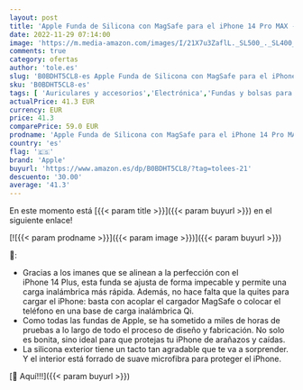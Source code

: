 ```yaml
---
layout: post
title: 'Apple Funda de Silicona con MagSafe para el iPhone 14 Pro MAX - Azul tempestad '
date: 2022-11-29 07:14:00
image: 'https://m.media-amazon.com/images/I/21X7u3ZaflL._SL500_._SL400_.jpg'
comments: true
category: ofertas
author: 'tole.es'
slug: 'B0BDHT5CL8-es Apple Funda de Silicona con MagSafe para el iPhone 14 Pro...'
sku: 'B0BDHT5CL8-es'
tags: [ 'Auriculares y accesorios','Electrónica','Fundas y bolsas para auriculares','apple','iphone','🇪🇸', ]
actualPrice: 41.3 EUR
currency: EUR
price: 41.3
comparePrice: 59.0 EUR
prodname: 'Apple Funda de Silicona con MagSafe para el iPhone 14 Pro MAX - Azul tempestad '
country: 'es'
flag: '🇪🇸'
brand: 'Apple'
buyurl: 'https://www.amazon.es/dp/B0BDHT5CL8/?tag=tolees-21'
descuento: '30.00'
average: '41.3'
---
```


En este momento está [{{< param title >}}]({{< param buyurl >}}) en el siguiente enlace!

[![{{< param prodname >}}]({{< param image >}})]({{< param buyurl >}})

🔎:

- Gracias a los imanes que se alinean a la perfección con el iPhone 14 Plus, esta funda se ajusta de forma impecable y permite una carga inalámbrica más rápida. Además, no hace falta que la quites para cargar el iPhone: basta con acoplar el cargador MagSafe o colocar el teléfono en una base de carga inalámbrica Qi.
- Como todas las fundas de Apple, se ha sometido a miles de horas de pruebas a lo largo de todo el proceso de diseño y fabricación. No solo es bonita, sino ideal para que protejas tu iPhone de arañazos y caídas.
- La silicona exterior tiene un tacto tan agradable que te va a sorprender. Y el interior está forrado de suave microfibra para proteger el iPhone.

[🛒 Aquí!!!]({{< param buyurl >}})
